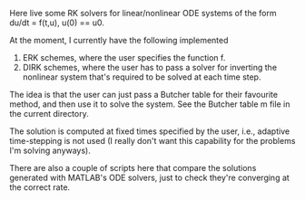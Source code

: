 Here live some RK solvers for linear/nonlinear ODE systems of the form
	du/dt = f(t,u), u(0) == u0.

At the moment, I currently have the following implemented
1. ERK schemes, where the user specifies the function f.
2. DIRK schemes, where the user has to pass a solver for inverting the nonlinear system that's required to be solved at each time step.

The idea is that the user can just pass a Butcher table for their favourite method, and then use it to solve the system. See the Butcher table m file in the current directory.

The solution is computed at fixed times specified by the user, i.e., adaptive time-stepping is not used (I really don't want this capability for the problems I'm solving anyways).

There are also a couple of scripts here that compare the solutions generated with MATLAB's ODE solvers, just to check they're converging at the correct rate.
